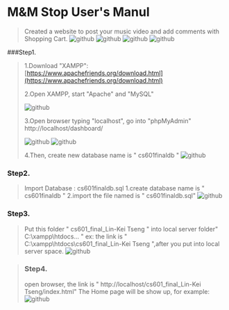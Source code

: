 M&M Stop User's Manul
=====================
>Created a website to post your music video and add comments with Shopping Cart.
![github](https://github.com/Tedtseng/My-Music-and-Movie-Stop/blob/master/pic/00.png "00")
![github](https://github.com/Tedtseng/My-Music-and-Movie-Stop/blob/master/pic/00.1.png "00.1")
![github](https://github.com/Tedtseng/My-Music-and-Movie-Stop/blob/master/pic/00.2.png "00.2")
![github](https://github.com/Tedtseng/My-Music-and-Movie-Stop/blob/master/pic/00.3.png "00.3")

###Step1.<br />
>1.Download "XAMPP": [https://www.apachefriends.org/download.html](https://www.apachefriends.org/download.html)<br />
>
>2.Open XAMPP, start "Apache" and "MySQL"<br />
>
>![github](https://github.com/Tedtseng/My-Music-and-Movie-Stop/blob/master/pic/01.png "01") 
>
>3.Open browser typing "localhost", go into "phpMyAdmin"
>        http://localhost/dashboard/
>
>![github](https://github.com/Tedtseng/My-Music-and-Movie-Stop/blob/master/pic/02.png "02") 
>![github](https://github.com/Tedtseng/My-Music-and-Movie-Stop/blob/master/pic/02.1.png "02.1") 
>
>4.Then, create new database name is " cs601finaldb "
>![github](https://github.com/Tedtseng/My-Music-and-Movie-Stop/blob/master/pic/03.png "03") 
>

### Step2.<br/>
>Import Database : cs601finaldb.sql
>1.create database name is " cs601finaldb "
>2.import the file named is " cs601finaldb.sql"
>![github](https://github.com/Tedtseng/My-Music-and-Movie-Stop/blob/master/pic/04.png "04") 
>

### Step3.<br/>
>Put this folder " cs601_final_Lin-Kei Tseng " into local server folder" C:\xampp\htdocs\... "
>ex: the link is " C:\xampp\htdocs\cs601_final_Lin-Kei Tseng ",after you put into local server space.
>![github](https://github.com/Tedtseng/My-Music-and-Movie-Stop/blob/master/pic/05.png "05")
>
        
>### Step4.<br/> 
>open browser, the link is " http://localhost/cs601_final_Lin-Kei Tseng/index.html"
>The Home page will be show up, for example:
>![github](https://github.com/Tedtseng/My-Music-and-Movie-Stop/blob/master/pic/06.png "06")
>
        
